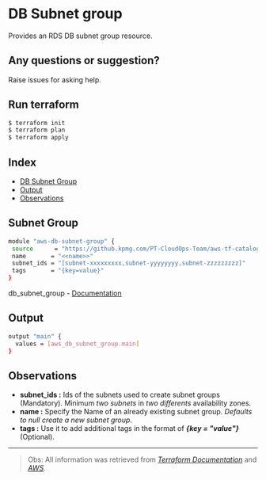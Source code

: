 # DB Subnet group

Provides an RDS DB subnet group resource.

## Any questions or suggestion?

Raise issues for asking help.

## Run terraform

```bash
$ terraform init
$ terraform plan
$ terraform apply
```

## Index

- [DB Subnet Group](#DB_Subnet_Group)
- [Output](#Output)
- [Observations](#Observations)

## Subnet Group <a name="DB_Subnet_Group"></a>
```bash
module "aws-db-subnet-group" {
 source      = "https://github.kpmg.com/PT-CloudOps-Team/aws-tf-catalog/tree/main/terraform-aws-db-subnet-group"
 name       = "<<name>>"
 subnet_ids = "[subnet-xxxxxxxxx,subnet-yyyyyyyy,subnet-zzzzzzzzz]"
 tags       = "{key=value}"
}
```
db_subnet_group - [Documentation](https://docs.aws.amazon.com/AmazonRDS/latest/UserGuide/USER_VPC.WorkingWithRDSInstanceinaVPC.html#USER_VPC.Subnets)<br>

## Output <a name="Output"></a>
```bash
output "main" {
  values = [aws_db_subnet_group.main]
}
```
## Observations <a name="Observations"></a>
- **subnet_ids :** Ids of the subnets used to create subnet groups (Mandatory). Minimum *two subnets* in *two differents* availability zones.
- **name :** Specify the Name of an already existing subnet group. *Defaults to null create a new subnet group*.
- **tags :** Use it to add additional tags in the format of ***{key = "value"}*** (Optional).

---
>Obs: All information was retrieved from [*Terraform Documentation*][link_2] and [*AWS*][link_1].

[link_1]:https://docs.aws.amazon.com/
[link_2]:https://registry.terraform.io/
